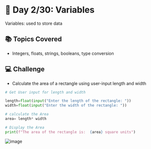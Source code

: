 # 🚀 Day 2/30: Variables

Variables: used to store data

## 📚 Topics Covered
- Integers, floats, strings, booleans, type conversion

## 💻 Challenge
- Calculate the area of a rectangle using user-input length and width

```python
# Get User input for length and width

length=float(input("Enter the length of the rectangle: "))
width=float(input("Enter the width of the rectangle: "))

# calculate the Area
area= length* width

# Display the Area
print(f"The area of the rectangle is:  {area} square units")
```

![image](![image](https://github.com/user-attachments/assets/1e2421ef-643a-46b0-b78e-f0aee358ba0d))





